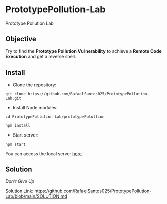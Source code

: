 # PrototypePollution-Lab
Prototype Pollution Lab

## Objective
Try to find the **Prototype Pollution Vulnerability** to achieve a **Remote Code Execution** and get a reverse shell.

## Install

* Clone the repository:
```
git clone https://github.com/RafaelSantos025/PrototypePollution-Lab.git
```

* Install Node modules:
```
cd PrototypePollution-Lab/prototypePoluttion
```

```
npm install
```

* Start server:
```
npm start
```

You can access the local server [here](http://127.0.0.1:3333).

## Solution
*Don't Give Up*

Solution Link: https://github.com/RafaelSantos025/PrototypePollution-Lab/blob/main/SOLUTION.md

